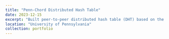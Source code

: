 ```yaml
---
title: "Penn-Chord Distributed Hash Table"
date: 2023-12-15
excerpt: "Built peer-to-peer distributed hash table (DHT) based on the Chord protocol in a team of three. <br/><img src='/images/portforlio/penn-chord/diagram.png' width='60%'>"
location: "University of Pennsylvania"
collection: portfolio
---
```


